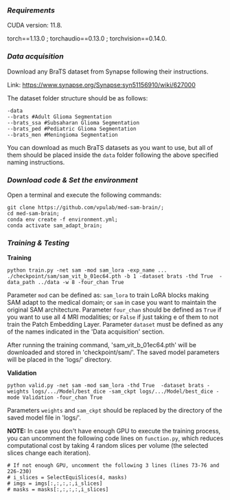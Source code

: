 ### *Requirements*
CUDA version: 11.8.

torch==1.13.0 ; torchaudio==0.13.0 ; torchvision==0.14.0.


### *Data acquisition*
Download any BraTS dataset from Synapse following their instructions.

Link: https://www.synapse.org/Synapse:syn51156910/wiki/627000

The dataset folder structure should be as follows:

```
-data
--brats #Adult Glioma Segmentation
--brats_ssa #Subsaharan Glioma Segmentation
--brats_ped #Pediatric Glioma Segmentation
--brats_men #Meningioma Segmentation
```

You can download as much BraTS datasets as you want to use, but all of them should be placed inside the `data` folder following the above specified naming instructions.

### *Download code & Set the environment*
Open a terminal and execute the following commands:


```
git clone https://github.com/vpulab/med-sam-brain/;
cd med-sam-brain;
conda env create -f environment.yml;
conda activate sam_adapt_brain;
```

### *Training & Testing*

**Training**

```
python train.py -net sam -mod sam_lora -exp_name ... ./checkpoint/sam/sam_vit_b_01ec64.pth -b 1 -dataset brats -thd True  -data_path ../data -w 8 -four_chan True 
```

Parameter `mod` can be defined as: `sam_lora` to train LoRA blocks making SAM adapt to the medical domain; or `sam` in case you want to maintain the original SAM architecture. Parameter `four_chan` should be defined as `True` if you want to use all 4 MRI modalities; or `False` if just taking e of them to not train the Patch Embedding Layer. Parameter `dataset` must be defined as any of the names indicated in the 'Data acquisition' section.

After running the training command, 'sam_vit_b_01ec64.pth' will be downloaded and stored in 'checkpoint/sam/'. The saved model parameters will be placed in the 'logs/' directory.

**Validation**

```
python valid.py -net sam -mod sam_lora -thd True  -dataset brats -weights logs/.../Model/best_dice -sam_ckpt logs/.../Model/best_dice -mode Validation -four_chan True 
```

Parameters `weights` and `sam_ckpt` should be replaced by the directory of the saved model file in 'logs/'.

**NOTE:** In case you don't have enough GPU to execute the training process, you can uncomment the following code lines on `function.py`, which reduces computational cost by taking 4 random slices per volume (the selected slices change each iteration).

```
# If not enough GPU, uncomment the following 3 lines (lines 73-76 and 226-230)
# i_slices = SelectEquiSlices(4, masks)
# imgs = imgs[:,:,:,:,i_slices] 
# masks = masks[:,:,:,:,i_slices]
```
